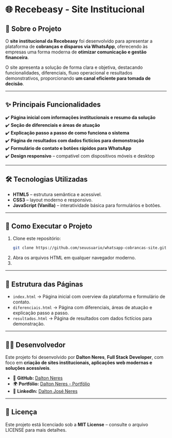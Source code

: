# 🌐 Recebeasy - Site Institucional  

## 📖 Sobre o Projeto  

O **site institucional da Recebeasy** foi desenvolvido para apresentar a plataforma de **cobranças e disparos via WhatsApp**, oferecendo às empresas uma forma moderna de **otimizar comunicação e gestão financeira**.  

O site apresenta a solução de forma clara e objetiva, destacando funcionalidades, diferenciais, fluxo operacional e resultados demonstrativos, proporcionando **um canal eficiente para tomada de decisão**.  

---

## ✨ Principais Funcionalidades  

✔️ **Página inicial com informações institucionais e resumo da solução**  
✔️ **Seção de diferenciais e áreas de atuação**  
✔️ **Explicação passo a passo de como funciona o sistema**  
✔️ **Página de resultados com dados fictícios para demonstração**  
✔️ **Formulário de contato e botões rápidos para WhatsApp**  
✔️ **Design responsivo** – compatível com dispositivos móveis e desktop  

---

## 🛠️ Tecnologias Utilizadas  

- **HTML5** – estrutura semântica e acessível.  
- **CSS3** – layout moderno e responsivo.  
- **JavaScript (Vanilla)** – interatividade básica para formulários e botões.  

---

## 🚀 Como Executar o Projeto  

1. Clone este repositório:  
   ```bash
   git clone https://github.com/seuusuario/whatsapp-cobrancas-site.git

2. Abra os arquivos HTML em qualquer navegador moderno.
3. 
---

## 🏢 Estrutura das Páginas

- `index.html` → Página inicial com overview da plataforma e formulário de contato.  
- `diferenciais.html` → Página com diferenciais, áreas de atuação e explicação passo a passo.  
- `resultados.html` → Página de resultados com dados fictícios para demonstração.  

---

## 👨‍💻 Desenvolvedor

Este projeto foi desenvolvido por **Dalton Neres**, **Full Stack Developer**, com foco em **criação de sites institucionais, aplicações web modernas e soluções acessíveis**.  

- 🔗 **GitHub:** [Dalton Neres](https://github.com/daltonneres)  
- 🌍 **Portfólio:** [Dalton Neres - Portfólio](https://daltonneres.github.io/portfolio_neres/)  
- 💼 **LinkedIn:** [Dalton José Neres](https://www.linkedin.com/in/dalton-josé-neres)  

---

## 📄 Licença

Este projeto está licenciado sob a **MIT License** – consulte o arquivo LICENSE para mais detalhes.
